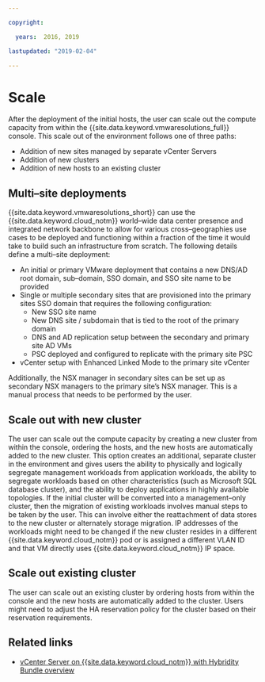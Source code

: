 ```yaml
---

copyright:

  years:  2016, 2019

lastupdated: "2019-02-04"

---
```


# Scale
After the deployment of the initial hosts, the user can
scale out the compute capacity from within the {{site.data.keyword.vmwaresolutions_full}} console. This scale out of the environment follows one of three paths:
- Addition of new sites managed by separate vCenter Servers
- Addition of new clusters
- Addition of new hosts to an existing cluster

## Multi–site deployments

{{site.data.keyword.vmwaresolutions_short}} can use the {{site.data.keyword.cloud_notm}} world–wide data center
presence and integrated network backbone to allow for various cross–geographies use cases to be deployed and functioning within a
fraction of the time it would take to build such an infrastructure from
scratch. The following details define a multi–site
deployment:

- An initial or primary VMware deployment that contains a new DNS/AD root
domain, sub–domain, SSO domain, and SSO site name to be provided
- Single or multiple secondary sites that are provisioned into the
primary sites SSO domain that requires the following configuration:
    - New SSO site name
    - New DNS site / subdomain that is tied to the root of the primary domain
    - DNS and AD replication setup between the secondary and primary
site AD VMs
    - PSC deployed and configured to replicate with the primary site PSC
- vCenter setup with Enhanced Linked Mode to the primary site vCenter

Additionally, the NSX manager in secondary sites can be set up as
secondary NSX managers to the primary site’s NSX manager. This is a
manual process that needs to be performed by the user.

## Scale out with new cluster

The user can scale out the compute capacity by
creating a new cluster from within the console, ordering the hosts, and
the new hosts are automatically added to the new cluster. This option
creates an additional, separate cluster in the environment and gives
users the ability to physically and logically segregate management
workloads from application workloads, the ability to segregate workloads
based on other characteristics (such as Microsoft SQL database cluster),
and the ability to deploy applications in highly available topologies.
If the initial cluster will be converted into a
management–only cluster, then the migration of existing workloads
involves manual steps to be taken by the user. This can involve either
the reattachment of data stores to the new cluster or alternately
storage migration. IP addresses of the workloads might
need to be changed if the new cluster resides in a different {{site.data.keyword.cloud_notm}} pod or is assigned a different VLAN ID and that VM directly
uses {{site.data.keyword.cloud_notm}} IP space.

## Scale out existing cluster
The user can scale out an existing cluster by ordering hosts from within
the console and the new hosts are automatically added to the cluster.
Users might need to adjust the HA reservation policy for the
cluster based on their reservation requirements.

## Related links

* [vCenter Server on {{site.data.keyword.cloud_notm}} with Hybridity
Bundle
overview](/docs/services/vmwaresolutions/archiref/vcs/vcs-hybridity-intro.html) 
